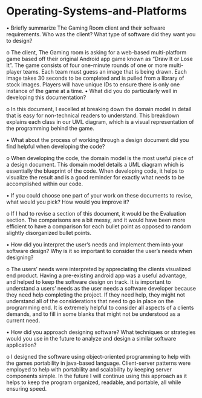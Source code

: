 # Operating-Systems-and-Platforms
•	Briefly summarize The Gaming Room client and their software requirements. Who was the client? What type of software did they want you to design?

o	The client, The Gaming room is asking for a web-based multi-platform game based off their original Android app game known as “Draw It or Lose It”. The game consists of four one-minute rounds of one or more multi-player teams. Each team must guess an image that is being drawn. Each image takes 30 seconds to be completed and is pulled from a library of stock images. Players will have unique IDs to ensure there is only one instance of the game at a time.
•	What did you do particularly well in developing this documentation?

o	In this document, I excelled at breaking down the domain model in detail that is easy for non-technical readers to understand. This breakdown explains each class in our UML diagram, which is a visual representation of the programming behind the game.

•	What about the process of working through a design document did you find helpful when developing the code?

o	When developing the code, the domain model is the most useful piece of a design document. This domain model details a UML diagram which is essentially the blueprint of the code. When developing code, it helps to visualize the result and is a good reminder for exactly what needs to be accomplished within our code.

•	If you could choose one part of your work on these documents to revise, what would you pick? How would you improve it?

o	If I had to revise a section of this document, it would be the Evaluation section. The comparisons are a bit messy, and it would have been more efficient to have a comparison for each bullet point as opposed to random slightly disorganized bullet points.

•	How did you interpret the user’s needs and implement them into your software design? Why is it so important to consider the user’s needs when designing?

o	The users’ needs were interpreted by appreciating the clients visualized end product. Having a pre-existing android app was a useful advantage, and helped to keep the software design on track. It is important to understand a users’ needs as the user needs a software developer because they need help completing the project. If they need help, they might not understand all of the considerations that need to go in place on the programming end. It is extremely helpful to consider all aspects of a clients demands, and to fill in some blanks that might not be understood as a current need.

•	How did you approach designing software? What techniques or strategies would you use in the future to analyze and design a similar software application?

o	I designed the software using object-oriented programming to help with the games portability in java-based language. Client-server patterns were employed to help with portability and scalability by keeping server components simple. In the future I will continue using this approach as it helps to keep the program organized, readable, and portable, all while ensuring speed.

